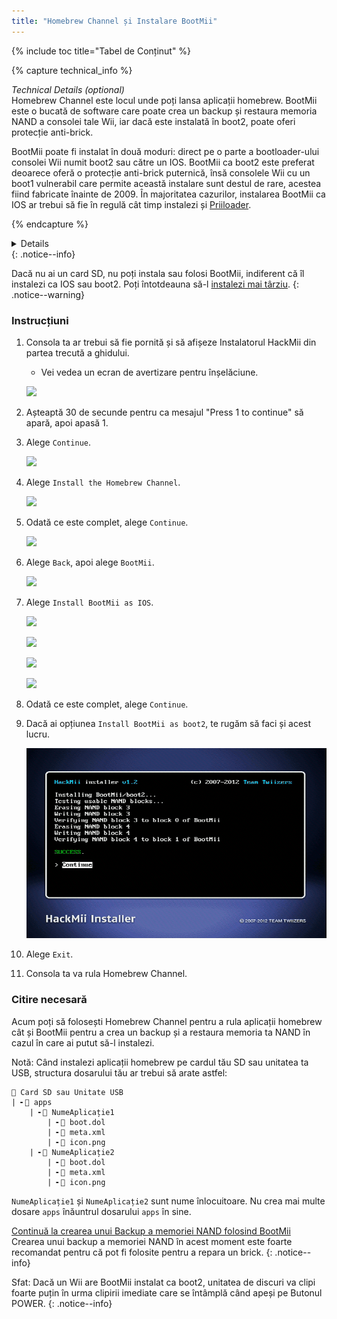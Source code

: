 ```yaml
---
title: "Homebrew Channel și Instalare BootMii"
---
```


{% include toc title="Tabel de Conținut" %}

{% capture technical_info %}
<summary><em>Technical Details (optional)</em></summary>
Homebrew Channel este locul unde poți lansa aplicații homebrew. BootMii este o bucată de software care poate crea un backup și restaura memoria NAND a consolei tale Wii, iar dacă este instalată în boot2, poate oferi protecție anti-brick.

BootMii poate fi instalat în două moduri: direct pe o parte a bootloader-ului consolei Wii numit boot2 sau către un IOS. BootMii ca boot2 este preferat deoarece oferă o protecție anti-brick puternică, însă consolele Wii cu un boot1 vulnerabil care permite această instalare sunt destul de rare, acestea fiind fabricate înainte de 2009. În majoritatea cazurilor, instalarea BootMii ca IOS ar trebui să fie în regulă cât timp instalezi și [Priiloader](priiloader).

{% endcapture %}
<details>{{ technical_info | markdownify }}</details>
{: .notice--info}

Dacă nu ai un card SD, nu poți instala sau folosi BootMii, indiferent că îl instalezi ca IOS sau boot2. Poți întotdeauna să-l [instalezi mai târziu](hackmii).
{: .notice--warning}

### Instrucțiuni

1. Consola ta ar trebui să fie pornită și să afișeze Instalatorul HackMii din partea trecută a ghidului.
    + Vei vedea un ecran de avertizare pentru înșelăciune.

    ![](/images/hackmii/scam.png)

1. Așteaptă 30 de secunde pentru ca mesajul "Press 1 to continue" să apară, apoi apasă 1.
1. Alege `Continue`.

    ![](/images/hackmii/test_results.png)

1. Alege `Install the Homebrew Channel`.

    ![](/images/hackmii/hbc_install.png)

1. Odată ce este complet, alege `Continue`.

    ![](/images/hackmii/hbc_install_ok.png)

1. Alege `Back`, apoi alege `BootMii`.

    ![](/images/hackmii/bootmii_install.png)

1. Alege `Install BootMii as IOS`.

    ![](/images/hackmii/bootmii_install1.png)

    ![](/images/hackmii/bootmii_install2.png)

    ![](/images/hackmii/bootmii_install3.png)

    ![](/images/hackmii/bootmii_install_ok.png)

1. Odată ce este complet, alege `Continue`.
1. Dacă ai opțiunea `Install BootMii as boot2`, te rugăm să faci și acest lucru.

    ![](/images/hackmii/bootmii_install4.png)

1. Alege `Exit`.
1. Consola ta va rula Homebrew Channel.

### Citire necesară

Acum poți să folosești Homebrew Channel pentru a rula aplicații homebrew cât și BootMii pentru a crea un backup și a restaura memoria ta NAND în cazul în care ai putut să-l instalezi.

Notă: Când instalezi aplicații homebrew pe cardul tău SD sau unitatea ta USB, structura dosarului tău ar trebui să arate astfel:

```
💾 Card SD sau Unitate USB
| ╸📁 apps
    | ╸📁 NumeAplicație1
        | ╸📄 boot.dol
        | ╸📄 meta.xml
        | ╸📄 icon.png
    | ╸📁 NumeAplicație2
        | ╸📄 boot.dol
        | ╸📄 meta.xml
        | ╸📄 icon.png
```

`NumeAplicație1` și `NumeAplicație2` sunt nume înlocuitoare. Nu crea mai multe dosare `apps` înăuntrul dosarului `apps` în sine.

[Continuă la crearea unui Backup a memoriei NAND folosind BootMii](bootmii)<br> Crearea unui backup a memoriei NAND în acest moment este foarte recomandat pentru că pot fi folosite pentru a repara un brick.
{: .notice--info}

Sfat: Dacă un Wii are BootMii instalat ca boot2, unitatea de discuri va clipi foarte puțin în urma clipirii imediate care se întâmplă când apeși pe Butonul POWER.
{: .notice--info}
